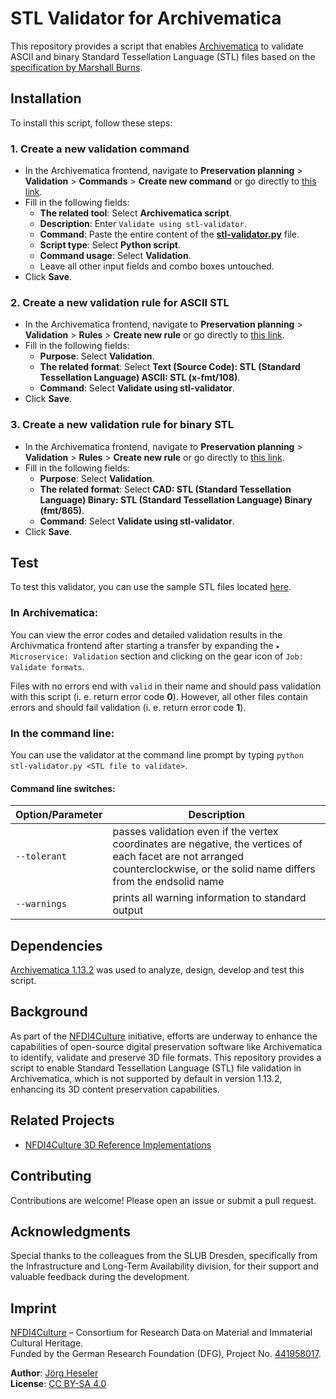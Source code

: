 # STL Validator for Archivematica

This repository provides a script that enables [Archivematica](https://www.archivematica.org/) to validate ASCII and binary Standard Tessellation Language (STL) files based on the [specification by Marshall Burns](https://www.fabbers.com/tech/STL_Format).

## Installation

To install this script, follow these steps:

### 1. Create a new validation command

- In the Archivematica frontend, navigate to **Preservation planning** > **Validation** > **Commands** > **Create new command** or go directly to [this link](http://10.10.10.20/fpr/fpcommand/create/).
- Fill in the following fields:
  - **The related tool**: Select **Archivematica script**.
  - **Description**: Enter `Validate using stl-validator`.
  - **Command**: Paste the entire content of the [**stl-validator.py**](./src/stl-validator.py) file.
  - **Script type**: Select **Python script**.
  - **Command usage**: Select **Validation**.
  - Leave all other input fields and combo boxes untouched.
- Click **Save**.

### 2. Create a new validation rule for ASCII STL

- In the Archivematica frontend, navigate to **Preservation planning** > **Validation** > **Rules** > **Create new rule** or go directly to [this link](http://10.10.10.20/fpr/fprule/create/).
- Fill in the following fields:
  - **Purpose**: Select **Validation**.
  - **The related format**: Select **Text (Source Code): STL (Standard Tessellation Language) ASCII: STL (x-fmt/108)**.
  - **Command**: Select **Validate using stl-validator**.
- Click **Save**.

### 3. Create a new validation rule for binary STL

- In the Archivematica frontend, navigate to **Preservation planning** > **Validation** > **Rules** > **Create new rule** or go directly to [this link](http://10.10.10.20/fpr/fprule/create/).
- Fill in the following fields:
  - **Purpose**: Select **Validation**.
  - **The related format**: Select **CAD: STL (Standard Tessellation Language) Binary: STL (Standard Tessellation Language) Binary (fmt/865)**.
  - **Command**: Select **Validate using stl-validator**.
- Click **Save**.

## Test

To test this validator, you can use the sample STL files located [here](https://github.com/JoergHeseler/mesh-samples-for-preservation-testing/tree/main/stl).

### In Archivematica:

You can view the error codes and detailed validation results in the Archivmatica frontend after starting a transfer by expanding the `▸ Microservice: Validation` section and clicking on the gear icon of `Job: Validate formats`.

Files with no errors end with `valid` in their name and should pass validation with this script (i. e. return error code **0**). However, all other files contain errors and should fail validation (i. e. return error code **1**).

### In the command line:

You can use the validator at the command line prompt by typing `python stl-validator.py <STL file to validate>`.

#### Command line switches:

| Option/Parameter | Description                                                                                                                                                                   |
| ---------------- | ----------------------------------------------------------------------------------------------------------------------------------------------------------------------------- |
| `--tolerant`     | passes validation even if the vertex coordinates are negative, the vertices of each facet are not arranged counterclockwise, or the solid name differs from the endsolid name |
| `--warnings`     | prints all warning information to standard output                                                                                                                             |

## Dependencies

[Archivematica 1.13.2](https://github.com/artefactual/archivematica/releases/tag/v1.13.2) was used to analyze, design, develop and test this script.

## Background

As part of the [NFDI4Culture](https://nfdi4culture.de/) initiative, efforts are underway to enhance the capabilities of open-source digital preservation software like Archivematica to identify, validate and preserve 3D file formats. This repository provides a script to enable Standard Tessellation Language (STL) file validation in Archivematica, which is not supported by default in version 1.13.2, enhancing its 3D content preservation capabilities.

## Related Projects

- [NFDI4Culture 3D Reference Implementations](https://github.com/JoergHeseler/nfdi4culture-3d-reference-implementations)

## Contributing

Contributions are welcome! Please open an issue or submit a pull request.

## Acknowledgments

Special thanks to the colleagues from the SLUB Dresden, specifically from the Infrastructure and Long-Term Availability division, for their support and valuable feedback during the development.

## Imprint

[NFDI4Culture](https://nfdi4culture.de/) – Consortium for Research Data on Material and Immaterial Cultural Heritage.  
Funded by the German Research Foundation (DFG), Project No. [441958017](https://gepris.dfg.de/gepris/projekt/441958017).

**Author**: [Jörg Heseler](https://orcid.org/0000-0002-1497-627X)  
**License**: [CC BY-SA 4.0](https://creativecommons.org/licenses/by-sa/4.0/)

